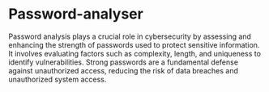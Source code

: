 # Password-analyser
Password analysis plays a crucial role in cybersecurity by assessing and enhancing the strength of passwords used to protect sensitive information. It involves evaluating factors such as complexity, length, and uniqueness to identify vulnerabilities. Strong passwords are a fundamental defense against unauthorized access, reducing the risk of data breaches and unauthorized system access.

